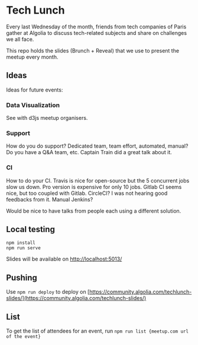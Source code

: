 # Tech Lunch

Every last Wednesday of the month, friends from tech companies of Paris gather
at Algolia to discuss tech-related subjects and share on challenges we
all face.

This repo holds the slides (Brunch + Reveal) that we use to present the meetup
every month.

## Ideas

Ideas for future events:

### Data Visualization

See with d3js meetup organisers.

### Support

How do you do support? Dedicated team, team effort, automated, manual? Do you
have a Q&A team, etc. Captain Train did a great talk about it.

### CI

How to do your CI. Travis is nice for open-source but the 5 concurrent jobs slow
us down. Pro version is expensive for only 10 jobs.
Gitlab CI seems nice, but too coupled with Gitlab.
CircleCI? I was not hearing good feedbacks from it.
Manual Jenkins?

Would be nice to have talks from people each using a different solution.

## Local testing

```
npm install
npm run serve
```

Slides will be available on [http://localhost:5013/](http://localhost:5013/)

## Pushing

Use `npm run deploy` to deploy on
[https://community.algolia.com/techlunch-slides/](https://community.algolia.com/techlunch-slides/)

## List

To get the list of attendees for an event, run `npm run list {meetup.com url of
the event}`


